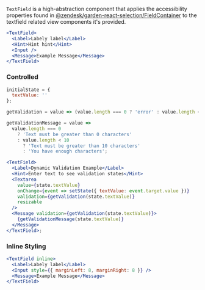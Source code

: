 `TextField` is a high-abstraction component that applies
the accessibility properties found in [@zendesk/garden-react-selection/FieldContainer](https://garden.zendesk.com/react-components/next/selection/)
to the textfield related view components it's provided.

```jsx
<TextField>
  <Label>Labely label</Label>
  <Hint>Hint hint</Hint>
  <Input />
  <Message>Example Message</Message>
</TextField>
```

### Controlled

```jsx
initialState = {
  textValue: ''
};

getValidation = value => (value.length === 0 ? 'error' : value.length < 10 ? 'warning' : 'success');

getValidationMessage = value =>
  value.length === 0
    ? 'Text must be greater than 0 characters'
    : value.length < 10
      ? 'Text must be greater than 10 characters'
      : 'You have enough characters';

<TextField>
  <Label>Dynamic Validation Example</Label>
  <Hint>Enter text to see validation states</Hint>
  <Textarea
    value={state.textValue}
    onChange={event => setState({ textValue: event.target.value })}
    validation={getValidation(state.textValue)}
    resizable
  />
  <Message validation={getValidation(state.textValue)}>
    {getValidationMessage(state.textValue)}
  </Message>
</TextField>;
```

### Inline Styling

```jsx
<TextField inline>
  <Label>Labely label</Label>
  <Input style={{ marginLeft: 8, marginRight: 8 }} />
  <Message>Example Message</Message>
</TextField>
```
